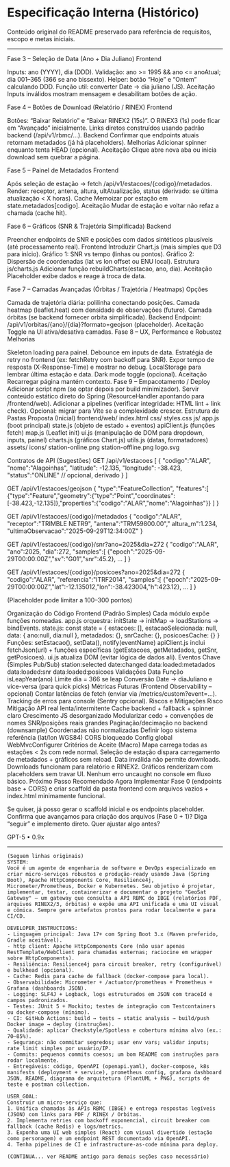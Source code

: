 # Especificação Interna (Histórico)

Conteúdo original do README preservado para referência de requisitos, escopo e metas iniciais.

---

Fase 3 – Seleção de Data (Ano + Dia Juliano)
Frontend

Inputs: ano (YYYY), dia (DDD).
Validação: ano >= 1995 && ano <= anoAtual; dia 001–365 (366 se ano bissexto).
Helper: botão “Hoje” e “Ontem” calculando DDD.
Função util: converter Date → dia juliano (JS). Aceitação
Inputs inválidos mostram mensagem e desabilitam botões de ação.


Fase 4 – Botões de Download (Relatório / RINEX)
Frontend

Botões: “Baixar Relatório” e “Baixar RINEX2 (15s)”.
O RINEX3 (1s) pode ficar em “Avançado” inicialmente.
Links diretos construídos usando padrão backend (/api/v1/rbmc/...). Backend
Confirmar que endpoints atuais retornam metadados (já há placeholders). Melhorias
Adicionar spinner enquanto tenta HEAD (opcional). Aceitação
Clique abre nova aba ou inicia download sem quebrar a página.


Fase 5 – Painel de Metadados
Frontend

Após seleção de estação → fetch /api/v1/estacoes/{codigo}/metadados.
Render: receptor, antena, altura, ultAtualização, status (derivado: se última atualização < X horas). Cache
Memoizar por estação em state.metadados[codigo]. Aceitação
Mudar de estação e voltar não refaz a chamada (cache hit).


Fase 6 – Gráficos (SNR & Trajetória Simplificada)
Backend

Preencher endpoints de SNR e posições com dados sintéticos plausíveis (até processamento real). Frontend
Introduzir Chart.js (mais simples que D3 para início).
Gráfico 1: SNR vs tempo (linhas ou pontos).
Gráfico 2: Dispersão de coordenadas (lat vs lon offset ou ENU local). Estrutura
js/charts.js
Adicionar função rebuildCharts(estacao, ano, dia). Aceitação
Placeholder exibe dados e reage à troca de data.


Fase 7 – Camadas Avançadas (Órbitas / Trajetória / Heatmaps)
Opções

Camada de trajetória diária: polilinha conectando posições.
Camada heatmap (leaflet.heat) com densidade de observações (futuro).
Camada órbitas (se backend fornecer orbita simplificada). Backend
Endpoint: /api/v1/orbitas/{ano}/{dia}?formato=geojson (placeholder). Aceitação
Toggle na UI ativa/desativa camadas.
Fase 8 – UX, Performance e Robustez
Melhorias

Skeleton loading para painel.
Debounce em inputs de data.
Estratégia de retry no frontend (ex: fetchRetry com backoff para SNR).
Expor tempo de resposta (X-Response-Time) e mostrar no debug.
LocalStorage para lembrar última estação e data.
Dark mode toggle (opcional). Aceitação
Recarregar página mantém contexto.
Fase 9 – Empacotamento / Deploy
Adicionar script npm (se optar depois por build minimizador).
Servir conteúdo estático direto do Spring (ResourceHandler apontando para /frontend/web).
Adicionar a pipelines (verificar integridade: HTML lint + link check).
Opcional: migrar para Vite se a complexidade crescer.
Estrutura de Pastas Proposta (Inicial)
frontend/web/ index.html css/ styles.css js/ app.js (boot principal) state.js (objeto de estado + eventos) apiClient.js (funções fetch) map.js (Leaflet init) ui.js (manipulação de DOM para dropdown, inputs, painel) charts.js (gráficos Chart.js) utils.js (datas, formatadores) assets/ icons/ station-online.png station-offline.png logo.svg

Contratos de API (Sugestões)
GET /api/v1/estacoes [ { "codigo":"ALAR", "nome":"Alagoinhas", "latitude": -12.135, "longitude": -38.423, "status":"ONLINE" // opcional, derivado } ]

GET /api/v1/estacoes/geojson { "type":"FeatureCollection", "features":[ {"type":"Feature","geometry":{"type":"Point","coordinates":[-38.423,-12.135]},"properties":{"codigo":"ALAR","nome":"Alagoinhas"}} ] }

GET /api/v1/estacoes/{codigo}/metadados { "codigo":"ALAR", "receptor":"TRIMBLE NETR9", "antena":"TRM59800.00"," altura_m":1.234, "ultimaObservacao":"2025-09-29T12:34:00Z" }

GET /api/v1/estacoes/{codigo}/snr?ano=2025&dia=272 { "codigo":"ALAR", "ano":2025, "dia":272, "samples":[ {"epoch":"2025-09-29T00:00:00Z","sv":"G01","snr":45.2}, ... ] }

GET /api/v1/estacoes/{codigo}/posicoes?ano=2025&dia=272 { "codigo":"ALAR", "referencia":"ITRF2014", "samples":[ {"epoch":"2025-09-29T00:00:00Z","lat":-12.135012,"lon":-38.423004,"h":423.12}, ... ] }

(Placeholder pode limitar a 100–300 pontos)

Organização do Código Frontend (Padrão Simples)
Cada módulo expõe funções nomeadas.
app.js orquestra: initState → initMap → loadStations → bindEvents.
state.js: const state = { estacoes: [], estacaoSelecionada: null, data: { ano:null, dia:null }, metadados: {}, snrCache: {}, posicoesCache: {} } Funções: setEstacao(), setData(), notify(eventName)
apiClient.js inclui fetchJson(url) + funções específicas (getEstacoes, getMetadados, getSnr, getPosicoes).
ui.js atualiza DOM (evitar lógica de dados ali).
Eventos Chave (Simples Pub/Sub)
station:selected
date:changed
data:loaded:metadados
data:loaded:snr
data:loaded:posicoes
Validações Data
Função isLeapYear(ano)
Limite dia = 366 se leap
Conversão Date → diaJuliano e vice-versa (para quick picks)
Métricas Futuras (Frontend Observability – opcional)
Contar latências de fetch (enviar via /metrics/custom?event=...).
Tracking de erros para console (Sentry opcional).
Riscos e Mitigações
Risco	Mitigação
API real lenta/intermitente	Cache backend + fallback + spinner claro
Crescimento JS desorganizado	Modularizar cedo + convenções de nomes
SNR/posições reais grandes	Paginação/decimação no backend (downsample)
Coordenadas não normalizadas	Definir logo sistema referência (lat/lon WGS84)
CORS bloqueado	Config global WebMvcConfigurer
Critérios de Aceite (Macro)
Mapa carrega todas as estações < 2s com rede normal.
Seleção de estação dispara carregamento de metadados + gráficos sem reload.
Data inválida não permite downloads.
Downloads funcionam para relatório e RINEX2.
Gráficos renderizam com placeholders sem travar UI.
Nenhum erro uncaught no console em fluxo básico.
Próximo Passo Recomendado Agora
Implementar Fase 0 (endpoints base + CORS) e criar scaffold da pasta frontend com arquivos vazios + index.html minimamente funcional.

Se quiser, já posso gerar o scaffold inicial e os endpoints placeholder. Confirma que avançamos para criação dos arquivos (Fase 0 + 1)? Diga “seguir” e implemento direto. Quer ajustar algo antes?

GPT-5 • 0.9x

____________________________________________________
```
(Seguem linhas originais)
SYSTEM:
Você é um agente de engenharia de software e DevOps especializado em criar micro-serviços robustos e produção-ready usando Java (Spring Boot), Apache HttpComponents Core, Resilience4j, Micrometer/Prometheus, Docker e Kubernetes. Seu objetivo é projetar, implementar, testar, containerizar e documentar o projeto "GeoSat Gateway" — um gateway que consulta a API RBMC do IBGE (relatórios PDF, arquivos RINEX2/3, órbitas) e expõe uma API unificada e uma UI visual e cômica. Sempre gere artefatos prontos para rodar localmente e para CI/CD.

DEVELOPER_INSTRUCTIONS:
- Linguagem principal: Java 17+ com Spring Boot 3.x (Maven preferido, Gradle aceitável).
- http client: Apache HttpComponents Core (não usar apenas RestTemplate/WebClient para chamadas externas; raciocine em wrapper sobre HttpComponents).
- Resiliência: Resilience4j para circuit breaker, retry (configurável) e bulkhead (opcional).
- Cache: Redis para cache de fallback (docker-compose para local).
- Observabilidade: Micrometer + /actuator/prometheus + Prometheus + Grafana (dashboards JSON).
- Logging: SLF4J + Logback, logs estruturados em JSON com traceId e campos padronizados.
- Testes: JUnit 5 + Mockito; testes de integração com Testcontainers ou docker-compose (mínimo).
- CI: GitHub Actions: build → tests → static analysis → build/push Docker image → deploy (instruções).
- Qualidade: aplicar Checkstyle/Spotless e cobertura mínima alvo (ex.: 70–85%).
- Segurança: não commitar segredos; usar env vars; validar inputs; rate limit simples por usuário/IP.
- Commits: pequenos commits coesos; um bom README com instruções para rodar localmente.
- Entregáveis: código, OpenAPI (openapi.yaml), docker-compose, k8s manifests (deployment + service), prometheus config, grafana dashboard JSON, README, diagrama de arquitetura (PlantUML + PNG), scripts de teste e postman collection.

USER_GOAL:
Construir um micro-serviço que:
1. Unifica chamadas às APIs RBMC (IBGE) e entrega respostas legíveis (JSON) com links para PDF / RINEX / Orbitas.
2. Implementa retries com backoff exponencial, circuit breaker com fallback (cache Redis) e logs/metrics.
3. Exponha uma UI web simples (React) com visual divertido (estação como personagem) e um endpoint REST documentado via OpenAPI.
4. Tenha pipelines de CI e infrastructure-as-code mínima para deploy.

(CONTINUA... ver README antigo para demais seções caso necessário)
```
